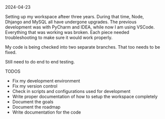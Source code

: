 2024-04-23

Setting up my workspace afteer three years. During that time, Node, Dhjango and MySQL all have undergone upgrades. The previous development was with PyCharm and IDEA, while now I am using VSCode. Everything that was working was broken. Each piece needed troubleshooting to make sure it would work properly.

My code is being checked into two separate branches. That too needs to be fixed.

Still need to do end to end testing.

TODOS
- Fix my development environment
- Fix my version control
- Check in scripts and configurations used for development
- Write proper documentation of how to setup the workspace completely
- Document the goals
- Document the roadmap
- Write documentation for the code
